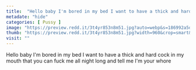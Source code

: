 ```yaml
---
title:  "Hello baby I'm bored in my bed I want to have a thick and hard cock in my mouth that you can fuck me all night long and tell me I'm your whore"
metadate: "hide"
categories: [ Pussy ]
image: "https://preview.redd.it/3t4yr853n8m51.jpg?auto=webp&s=186992a5dbb13bd67e743a35d83e8a4c1b8d5fa9"
thumb: "https://preview.redd.it/3t4yr853n8m51.jpg?width=960&crop=smart&auto=webp&s=6b87b39901aed777917c16628ceb954cb27516dc"
visit: ""
---
```

Hello baby I'm bored in my bed I want to have a thick and hard cock in my mouth that you can fuck me all night long and tell me I'm your whore
